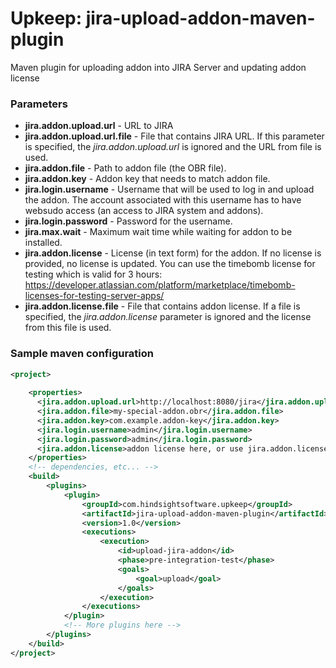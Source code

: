 Upkeep: jira-upload-addon-maven-plugin
======================================
Maven plugin for uploading addon into JIRA Server and updating addon license

### Parameters

* **jira.addon.upload.url** - URL to JIRA
* **jira.addon.upload.url.file** - File that contains JIRA URL. If this parameter is specified, 
  the *jira.addon.upload.url* is ignored and the URL from file is used.
* **jira.addon.file** - Path to addon file (the OBR file).
* **jira.addon.key** - Addon key that needs to match addon file.
* **jira.login.username** - Username that will be used to log in and upload the addon. The account associated with this
  username has to have websudo access (an access to JIRA system and addons).
* **jira.login.password** - Password for the username.
* **jira.max.wait** - Maximum wait time while waiting for addon to be installed.
* **jira.addon.license** - License (in text form) for the addon. If no license is provided, no license is updated. You can
  use the timebomb license for testing which is valid for 3 hours: 
  <https://developer.atlassian.com/platform/marketplace/timebomb-licenses-for-testing-server-apps/>
* **jira.addon.license.file** - File that contains addon license. If a file is specified, the *jira.addon.license*
  parameter is ignored and the license from this file is used. 

### Sample maven configuration
```xml
<project>
    
    <properties>
      <jira.addon.upload.url>http://localhost:8080/jira</jira.addon.upload.url>
      <jira.addon.file>my-special-addon.obr</jira.addon.file>
      <jira.addon.key>com.example.addon-key</jira.addon.key>
      <jira.login.username>admin</jira.login.username>
      <jira.login.password>admin</jira.login.password>
      <jira.addon.license>addon license here, or use jira.addon.license.file</jira.addon.license>
    </properties>
    <!-- dependencies, etc... -->
    <build>
        <plugins>
            <plugin>
                <groupId>com.hindsightsoftware.upkeep</groupId>
                <artifactId>jira-upload-addon-maven-plugin</artifactId>
                <version>1.0</version>
                <executions>
                    <execution>
                        <id>upload-jira-addon</id>
                        <phase>pre-integration-test</phase>
                        <goals>
                            <goal>upload</goal>
                        </goals>
                    </execution>
                </executions>
            </plugin>
            <!-- More plugins here -->
        </plugins>
    </build>
</project>
```

